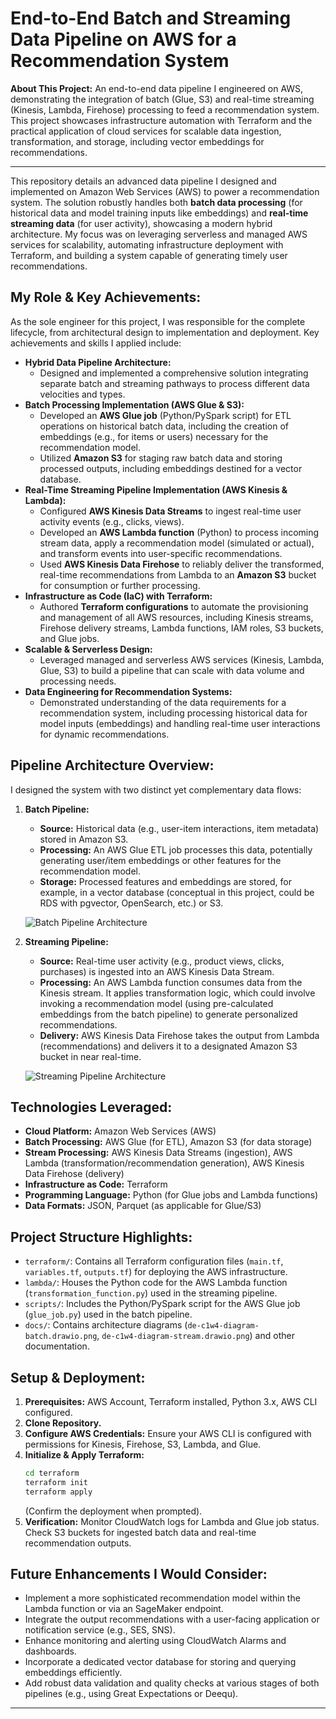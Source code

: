 # End-to-End Batch and Streaming Data Pipeline on AWS for a Recommendation System

**About This Project:** An end-to-end data pipeline I engineered on AWS, demonstrating the integration of batch (Glue, S3) and real-time streaming (Kinesis, Lambda, Firehose) processing to feed a recommendation system. This project showcases infrastructure automation with Terraform and the practical application of cloud services for scalable data ingestion, transformation, and storage, including vector embeddings for recommendations.

---

This repository details an advanced data pipeline I designed and implemented on Amazon Web Services (AWS) to power a recommendation system. The solution robustly handles both **batch data processing** (for historical data and model training inputs like embeddings) and **real-time streaming data** (for user activity), showcasing a modern hybrid architecture. My focus was on leveraging serverless and managed AWS services for scalability, automating infrastructure deployment with Terraform, and building a system capable of generating timely user recommendations.

## My Role & Key Achievements:

As the sole engineer for this project, I was responsible for the complete lifecycle, from architectural design to implementation and deployment. Key achievements and skills I applied include:

* **Hybrid Data Pipeline Architecture:**
    * Designed and implemented a comprehensive solution integrating separate batch and streaming pathways to process different data velocities and types.
* **Batch Processing Implementation (AWS Glue & S3):**
    * Developed an **AWS Glue job** (Python/PySpark script) for ETL operations on historical batch data, including the creation of embeddings (e.g., for items or users) necessary for the recommendation model.
    * Utilized **Amazon S3** for staging raw batch data and storing processed outputs, including embeddings destined for a vector database.
* **Real-Time Streaming Pipeline Implementation (AWS Kinesis & Lambda):**
    * Configured **AWS Kinesis Data Streams** to ingest real-time user activity events (e.g., clicks, views).
    * Developed an **AWS Lambda function** (Python) to process incoming stream data, apply a recommendation model (simulated or actual), and transform events into user-specific recommendations.
    * Used **AWS Kinesis Data Firehose** to reliably deliver the transformed, real-time recommendations from Lambda to an **Amazon S3** bucket for consumption or further processing.
* **Infrastructure as Code (IaC) with Terraform:**
    * Authored **Terraform configurations** to automate the provisioning and management of all AWS resources, including Kinesis streams, Firehose delivery streams, Lambda functions, IAM roles, S3 buckets, and Glue jobs.
* **Scalable & Serverless Design:**
    * Leveraged managed and serverless AWS services (Kinesis, Lambda, Glue, S3) to build a pipeline that can scale with data volume and processing needs.
* **Data Engineering for Recommendation Systems:**
    * Demonstrated understanding of the data requirements for a recommendation system, including processing historical data for model inputs (embeddings) and handling real-time user interactions for dynamic recommendations.

## Pipeline Architecture Overview:

I designed the system with two distinct yet complementary data flows:

1.  **Batch Pipeline:**
    * **Source:** Historical data (e.g., user-item interactions, item metadata) stored in Amazon S3.
    * **Processing:** An AWS Glue ETL job processes this data, potentially generating user/item embeddings or other features for the recommendation model.
    * **Storage:** Processed features and embeddings are stored, for example, in a vector database (conceptual in this project, could be RDS with pgvector, OpenSearch, etc.) or S3.

    ![Batch Pipeline Architecture](./docs/de-c1w4-diagram-batch.drawio.png)

2.  **Streaming Pipeline:**
    * **Source:** Real-time user activity (e.g., product views, clicks, purchases) is ingested into an AWS Kinesis Data Stream.
    * **Processing:** An AWS Lambda function consumes data from the Kinesis stream. It applies transformation logic, which could involve invoking a recommendation model (using pre-calculated embeddings from the batch pipeline) to generate personalized recommendations.
    * **Delivery:** AWS Kinesis Data Firehose takes the output from Lambda (recommendations) and delivers it to a designated Amazon S3 bucket in near real-time.

    ![Streaming Pipeline Architecture](./docs/de-c1w4-diagram-stream.drawio.png)

## Technologies Leveraged:

* **Cloud Platform:** Amazon Web Services (AWS)
* **Batch Processing:** AWS Glue (for ETL), Amazon S3 (for data storage)
* **Stream Processing:** AWS Kinesis Data Streams (ingestion), AWS Lambda (transformation/recommendation generation), AWS Kinesis Data Firehose (delivery)
* **Infrastructure as Code:** Terraform
* **Programming Language:** Python (for Glue jobs and Lambda functions)
* **Data Formats:** JSON, Parquet (as applicable for Glue/S3)

## Project Structure Highlights:

* `terraform/`: Contains all Terraform configuration files (`main.tf`, `variables.tf`, `outputs.tf`) for deploying the AWS infrastructure.
* `lambda/`: Houses the Python code for the AWS Lambda function (`transformation_function.py`) used in the streaming pipeline.
* `scripts/`: Includes the Python/PySpark script for the AWS Glue job (`glue_job.py`) used in the batch pipeline.
* `docs/`: Contains architecture diagrams (`de-c1w4-diagram-batch.drawio.png`, `de-c1w4-diagram-stream.drawio.png`) and other documentation.

## Setup & Deployment:

1.  **Prerequisites:** AWS Account, Terraform installed, Python 3.x, AWS CLI configured.
2.  **Clone Repository.**
3.  **Configure AWS Credentials:** Ensure your AWS CLI is configured with permissions for Kinesis, Firehose, S3, Lambda, and Glue.
4.  **Initialize & Apply Terraform:**
    ```bash
    cd terraform
    terraform init
    terraform apply
    ```
    (Confirm the deployment when prompted).
5.  **Verification:** Monitor CloudWatch logs for Lambda and Glue job status. Check S3 buckets for ingested batch data and real-time recommendation outputs.

## Future Enhancements I Would Consider:

* Implement a more sophisticated recommendation model within the Lambda function or via an SageMaker endpoint.
* Integrate the output recommendations with a user-facing application or notification service (e.g., SES, SNS).
* Enhance monitoring and alerting using CloudWatch Alarms and dashboards.
* Incorporate a dedicated vector database for storing and querying embeddings efficiently.
* Add robust data validation and quality checks at various stages of both pipelines (e.g., using Great Expectations or Deequ).

---
